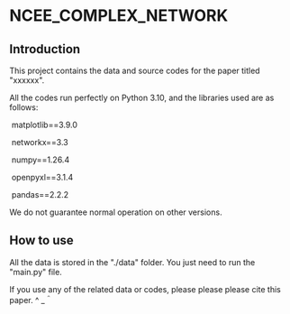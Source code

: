 # NCEE_COMPLEX_NETWORK

## Introduction

This project contains the data and source codes for the paper titled "xxxxxx".

All the codes run perfectly on Python 3.10, and the libraries used are as follows:

​		matplotlib==3.9.0

​		networkx==3.3

​		numpy==1.26.4

​		openpyxl==3.1.4

​		pandas==2.2.2



We do not guarantee normal operation on other versions.

## How to use

All the data is stored in the "./data" folder. You just need to run the "main.py" file. 



If you use any of the related data or codes, please please please cite this paper. ^ _＾
